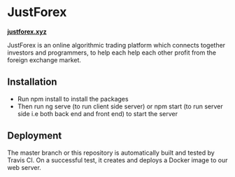 # JustForex
<a href="http://j">**justforex.xyz**</a>

JustForex is an online algorithmic trading platform which connects together investors and programmers, to help each
help each other profit from the foreign exchange market.

## Installation

- Run npm install to install the packages
- Then run ng serve (to run client side server) or npm start (to run server side i.e both back end and front end) to start the server

## Deployment
The master branch or this repository is automatically built and tested by Travis CI. On a successful test, it creates
and deploys a Docker image to our web server.
